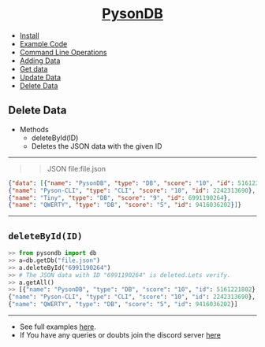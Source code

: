 <h1 align="center"><u>PysonDB</u></h1>


* [Install](https://github.com/fredysomy/pysonDB)
* [Example Code](https://github.com/fredysomy/pysonDB/example)
* [Command Line Operations](https://markdownitweb.herokuapp.com/cli-0e4d)
* [Adding Data](https://markdownitweb.herokuapp.com/add_data-c37f)
* [Get data](http://markdownitweb.herokuapp.com/getdata-fd3b)
* [Update Data](https://markdownitweb.herokuapp.com/updatedata-fd97)
* [Delete Data](https://markdownitweb.herokuapp.com/deletedata-6ead)

<h2>Delete Data</h2>

* Methods
  * deleteById(ID)
  * Deletes the JSON data with the given ID 

***

>>JSON file:file.json

```json
{"data": [{"name": "PysonDB", "type": "DB", "score": "10", "id": 5161221802},
{"name": "Pyson-CLI", "type": "CLI", "score": "10", "id": 2242313690},
{"name": "Tiny", "type": "DB", "score": "9", "id": 6991190264},
{"name": "QWERTY", "type": "DB", "score": "5", "id": 9416036202}]}
```

***  

<h2><code>deleteById(ID)</code></h2>

```python
>> from pysondb import db
>> a=db.getDb("file.json")
>> a.deleteById("6991190264")
>> # The JSON data with ID "6991190264" is deleted.Lets verify.
>> a.getAll()
>> [{"name": "PysonDB", "type": "DB", "score": "10", "id": 5161221802},
{"name": "Pyson-CLI", "type": "CLI", "score": "10", "id": 2242313690},
{"name": "QWERTY", "type": "DB", "score": "5", "id": 9416036202}]
```

***

* See full examples [here](https://github.com/fredysomy/pysonDB/example).
* If You have any queries or doubts join the discord server [here](https://discord.gg/SZyk2dCgwg)